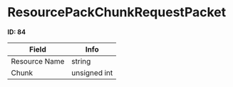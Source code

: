 # ResourcePackChunkRequestPacket

__ID: 84__



<table><thead><tr><th>Field</th><th>Info</th></tr></thead><tbody>
<tr><td>Resource Name</td><td>string</td></tr>
<tr><td>Chunk</td><td>unsigned int</td></tr>
</tbody></table>